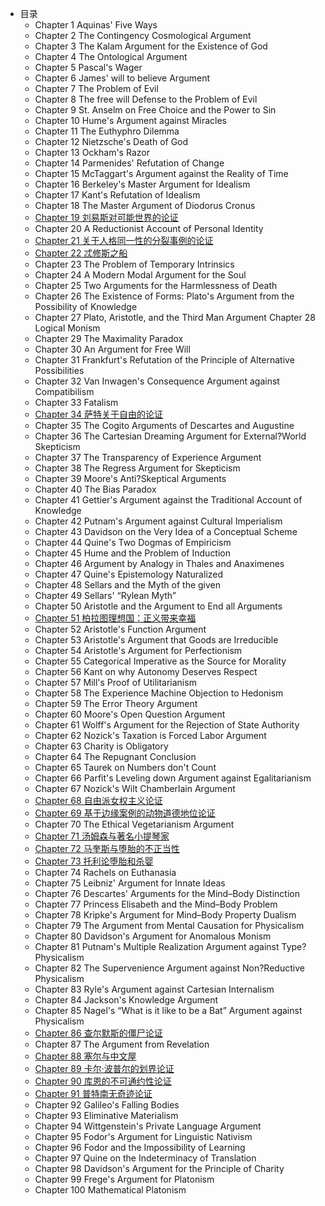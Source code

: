 - 目录
  - Chapter 1 Aquinas' Five Ways
  - Chapter 2 The Contingency Cosmological Argument
  - Chapter 3 The Kalam Argument for the Existence of God 
  - Chapter 4 The Ontological Argument
  - Chapter 5 Pascal's Wager
  - Chapter 6 James' will to believe Argument
  - Chapter 7 The Problem of Evil
  - Chapter 8 The free will Defense to the Problem of Evil
  - Chapter 9 St. Anselm on Free Choice and the Power to Sin 
  - Chapter 10 Hume's Argument against Miracles 
  - Chapter 11 The Euthyphro Dilemma
  - Chapter 12 Nietzsche's Death of God
  - Chapter 13 Ockham's Razor
  - Chapter 14 Parmenides' Refutation of Change
  - Chapter 15 McTaggart's Argument against the Reality of Time
  - Chapter 16 Berkeley's Master Argument for Idealism
  - Chapter 17 Kant's Refutation of Idealism
  - Chapter 18 The Master Argument of Diodorus Cronus
  - [Chapter 19 刘易斯对可能世界的论证 ](https://tquadrivium.github.io/DailyArguments/#/markdown/19.md)
  - Chapter 20 A Reductionist Account of Personal Identity
  - [Chapter 21 关于人格同一性的分裂事例的论证](https://tquadrivium.github.io/DailyArguments/#/markdown/21.md)
  - [Chapter 22 忒修斯之船](https://tquadrivium.github.io/DailyArguments/#/markdown/22.md)
  - Chapter 23 The Problem of Temporary Intrinsics
  - Chapter 24 A Modern Modal Argument for the Soul
  - Chapter 25 Two Arguments for the Harmlessness of Death
  - Chapter 26 The Existence of Forms: Plato's Argument from the Possibility of Knowledge
  - Chapter 27 Plato, Aristotle, and the Third Man Argument
    Chapter 28 Logical Monism
  - Chapter 29 The Maximality Paradox
  - Chapter 30 An Argument for Free Will
  - Chapter 31 Frankfurt's Refutation of the Principle of Alternative Possibilities 
  - Chapter 32 Van Inwagen's Consequence Argument against Compatibilism
  - Chapter 33 Fatalism 
  - [Chapter 34 萨特关于自由的论证](https://tquadrivium.github.io/DailyArguments/#/markdown/34.md)
  - Chapter 35 The Cogito Arguments of Descartes and Augustine 
  - Chapter 36 The Cartesian Dreaming Argument for External?World Skepticism
  - Chapter 37 The Transparency of Experience Argument
  - Chapter 38 The Regress Argument for Skepticism
  - Chapter 39 Moore's Anti?Skeptical Arguments
  - Chapter 40 The Bias Paradox
  - Chapter 41 Gettier's Argument against the Traditional Account of Knowledge
  - Chapter 42 Putnam's Argument against Cultural Imperialism
  - Chapter 43 Davidson on the Very Idea of a Conceptual Scheme
  - Chapter 44 Quine's Two Dogmas of Empiricism 
  - Chapter 45 Hume and the Problem of Induction 
  - Chapter 46 Argument by Analogy in Thales and Anaximenes
  - Chapter 47 Quine's Epistemology Naturalized
  - Chapter 48 Sellars and the Myth of the given
  - Chapter 49 Sellars' “Rylean Myth”
  - Chapter 50 Aristotle and the Argument to End all Arguments 
  - [Chapter 51 柏拉图理想国：正义带来幸福](https://tquadrivium.github.io/DailyArguments/#/markdown/51.md)
  - Chapter 52 Aristotle's Function Argument
  - Chapter 53 Aristotle's Argument that Goods are Irreducible
  - Chapter 54 Aristotle's Argument for Perfectionism 
  - Chapter 55 Categorical Imperative as the Source for Morality 
  - Chapter 56 Kant on why Autonomy Deserves Respect
  - Chapter 57 Mill's Proof of Utilitarianism
  - Chapter 58 The Experience Machine Objection to Hedonism
  - Chapter 59 The Error Theory Argument
  - Chapter 60 Moore's Open Question Argument
  - Chapter 61 Wolff's Argument for the Rejection of State Authority
  - Chapter 62 Nozick's Taxation is Forced Labor Argument
  - Chapter 63 Charity is Obligatory
  - Chapter 64 The Repugnant Conclusion
  - Chapter 65 Taurek on Numbers don't Count
  - Chapter 66 Parfit's Leveling down Argument against Egalitarianism
  - Chapter 67 Nozick's Wilt Chamberlain Argument
  - [Chapter 68 自由派女权主义论证](https://tquadrivium.github.io/DailyArguments/#/markdown/68.md)
  - [Chapter 69 基于边缘案例的动物道德地位论证](https://tquadrivium.github.io/DailyArguments/#/markdown/69.md)
  - Chapter 70 The Ethical Vegetarianism Argument 
  - [Chapter 71 汤姆森与著名小提琴家](https://tquadrivium.github.io/DailyArguments/#/markdown/71.md)
  - [Chapter 72 马奎斯与堕胎的不正当性](https://tquadrivium.github.io/DailyArguments/#/markdown/72.md)
  - [Chapter 73 托利论堕胎和杀婴](https://tquadrivium.github.io/DailyArguments/#/markdown/73.md)
  - Chapter 74 Rachels on Euthanasia
  - Chapter 75 Leibniz' Argument for Innate Ideas
  - Chapter 76 Descartes' Arguments for the Mind–Body Distinction
  - Chapter 77 Princess Elisabeth and the Mind–Body Problem
  - Chapter 78 Kripke's Argument for Mind–Body Property Dualism
  - Chapter 79 The Argument from Mental Causation for Physicalism 
  - Chapter 80 Davidson's Argument for Anomalous Monism
  - Chapter 81 Putnam's Multiple Realization Argument against Type?Physicalism
  - Chapter 82 The Supervenience Argument against Non?Reductive Physicalism
  - Chapter 83 Ryle's Argument against Cartesian Internalism
  - Chapter 84 Jackson's Knowledge Argument
  - Chapter 85 Nagel's “What is it like to be a Bat” Argument against Physicalism
  - [Chapter 86 查尔默斯的僵尸论证](https://tquadrivium.github.io/DailyArguments/#/markdown/73.md)
  - Chapter 87 The Argument from Revelation
  - [Chapter 88 塞尔与中文屋](https://tquadrivium.github.io/DailyArguments/#/markdown/88.md)
  - [Chapter 89 卡尔·波普尔的划界论证](https://tquadrivium.github.io/DailyArguments/#/markdown/89.md)
  - [Chapter 90 库恩的不可通约性论证](https://tquadrivium.github.io/DailyArguments/#/markdown/90.md)
  - [Chapter 91 普特南无奇迹论证](https://tquadrivium.github.io/DailyArguments/#/markdown/91.md)
  - Chapter 92 Galileo's Falling Bodies
  - Chapter 93 Eliminative Materialism
  - Chapter 94 Wittgenstein's Private Language Argument
  - Chapter 95 Fodor's Argument for Linguistic Nativism
  - Chapter 96 Fodor and the Impossibility of Learning
  - Chapter 97 Quine on the Indeterminacy of Translation
  - Chapter 98 Davidson's Argument for the Principle of Charity 
  - Chapter 99 Frege's Argument for Platonism 
  - Chapter 100 Mathematical Platonism 

